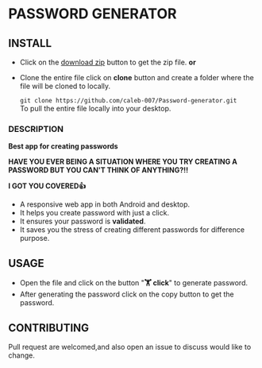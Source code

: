 # PASSWORD GENERATOR

## INSTALL
 * Click on the [download zip](https://github.com/caleb-007/Password-generator/archive/master.zip) button to get the zip file.
                     **or**
 * Clone the entire file click on **clone** button and create a folder where the file will be cloned to locally.
     
   ```git clone https://github.com/caleb-007/Password-generator.git```\
  To pull the entire file locally into your desktop.
### DESCRIPTION
**Best app for creating passwords**

**HAVE YOU EVER BEING A SITUATION WHERE YOU TRY CREATING A PASSWORD BUT YOU CAN'T THINK OF ANYTHING?!!**
 
**I GOT YOU COVERED👍**
* A responsive web app in both Android and desktop.
* It helps you create password with just a click.
* It ensures your password is **validated**.
* It saves you the stress of creating different passwords for difference purpose.


## USAGE 
* Open the file and click on the button "**🏋️ click**" to generate password.
* After generating the password click on the copy button to get the password.

## CONTRIBUTING 
 Pull request are welcomed,and also open an issue to discuss would like to change.

